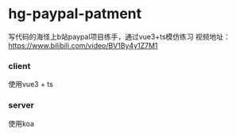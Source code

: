 # hg-paypal-patment
写代码的海怪上b站paypal项目练手，通过vue3+ts模仿练习
视频地址：https://www.bilibili.com/video/BV1By4y1Z7M1

### client
使用vue3 + ts

### server
使用koa
